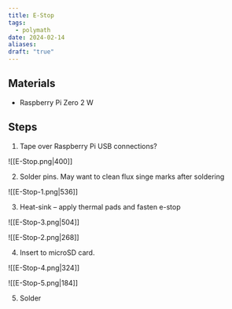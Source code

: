 ```yaml
---
title: E-Stop
tags:
  - polymath
date: 2024-02-14
aliases: 
draft: "true"
---
```

## Materials
- Raspberry Pi Zero 2 W

## Steps

1. Tape over Raspberry Pi USB connections?

![[E-Stop.png|400]]

2. Solder pins. May want to clean flux singe marks after soldering

![[E-Stop-1.png|536]]


3. Heat-sink – apply thermal pads and fasten e-stop

![[E-Stop-3.png|504]]

![[E-Stop-2.png|268]]

4. Insert to microSD card.

![[E-Stop-4.png|324]]

![[E-Stop-5.png|184]]

5. Solder
